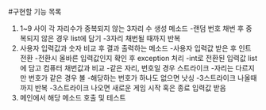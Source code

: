 #구현할 기능 목록
1. 1~9 사이 각 자리수가 중복되지 않는 3자리 수 생성 메소드
    -랜덤 번호 채번 후 중복되지 않은 경우 list에 담기
    -3자리 채번될 때까지 반복
2. 사용자 입력값과 숫자 비교 후 결과 출력하는 메소드
    -사용자 입력값 받은 후 인트 전환
    -전환시 올바른 입력값인지 확인 후 exception 처리
    -int로 전환된 입력값 list에 담고 컴퓨터 채번값과 비교
    -같은 자리, 번호일 경우 스트라이크
    -자리는 다르지만 번호가 같은 경우 볼
    -해당하는 번호가 하나도 없으면 낫싱 
    -3스트라이크 나올때까지 반복
    -3스트라이크 나오면 새로운 게임 시작 혹은 종료 입력값 받음
3. 메인에서 해당 메소드 호출 및 테스트